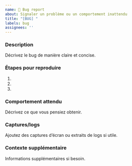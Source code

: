 ```yaml
---
name: 🐛 Bug report
about: Signaler un problème ou un comportement inattendu
title: "[BUG] "
labels: bug
assignees: ''
---
```


### Description
Décrivez le bug de manière claire et concise.

### Étapes pour reproduire
1. 
2. 
3. 

### Comportement attendu
Décrivez ce que vous pensiez obtenir.

### Captures/logs
Ajoutez des captures d’écran ou extraits de logs si utile.

### Contexte supplémentaire
Informations supplémentaires si besoin.
